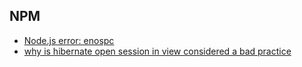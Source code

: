 ## NPM
- [Node.js error: enospc](http://stackoverflow.com/questions/22475849/node-js-error-enospc/32600959#32600959)
- [why is hibernate open session in view considered a bad practice](http://stackoverflow.com/questions/1103363/why-is-hibernate-open-session-in-view-considered-a-bad-practice)
